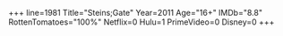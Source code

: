 +++
line=1981
Title="Steins;Gate"
Year=2011
Age="16+"
IMDb="8.8"
RottenTomatoes="100%"
Netflix=0
Hulu=1
PrimeVideo=0
Disney=0
+++

